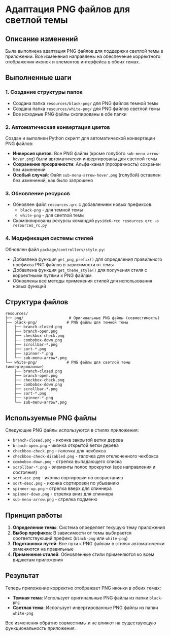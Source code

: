 # Адаптация PNG файлов для светлой темы

## Описание изменений

Была выполнена адаптация PNG файлов для поддержки светлой темы в приложении. Все изменения направлены на обеспечение корректного отображения иконок и элементов интерфейса в обеих темах.

## Выполненные шаги

### 1. Создание структуры папок
- Создана папка `resources/black-png/` для PNG файлов темной темы
- Создана папка `resources/white-png/` для PNG файлов светлой темы
- Все исходные PNG файлы скопированы в обе папки

### 2. Автоматическая конвертация цветов
Создан и выполнен Python скрипт для автоматической конвертации PNG файлов:
- **Инверсия цветов**: Все PNG файлы (кроме голубого `sub-menu-arrow-hover.png`) были автоматически инвертированы для светлой темы
- **Сохранение прозрачности**: Альфа-канал (прозрачность) сохранен без изменений
- **Особый случай**: Файл `sub-menu-arrow-hover.png` (голубой) оставлен без изменений, как было запрошено

### 3. Обновление ресурсов
- Обновлен файл `resources.qrc` с добавлением новых префиксов:
  - `black-png` - для темной темы
  - `white-png` - для светлой темы
- Скомпилированы ресурсы командой `pyside6-rcc resources.qrc -o resources_rc.py`

### 4. Модификация системы стилей
Обновлен файл `package/controllers/style.py`:
- Добавлена функция `get_png_prefix()` для определения правильного префикса PNG файлов в зависимости от темы
- Добавлена функция `get_theme_style()` для получения стиля с корректными путями к PNG файлам
- Обновлены все методы применения стилей для использования новых функций

## Структура файлов

```
resources/
├── png/                    # Оригинальные PNG файлы (совместимость)
├── black-png/             # PNG файлы для темной темы
│   ├── branch-closed.png
│   ├── branch-open.png
│   ├── checkbox-check.png
│   ├── combobox-down.png
│   ├── scrollbar-*.png
│   ├── sort-*.png
│   ├── spinner-*.png
│   └── sub-menu-arrow*.png
└── white-png/             # PNG файлы для светлой темы (инвертированные)
    ├── branch-closed.png
    ├── branch-open.png
    ├── checkbox-check.png
    ├── combobox-down.png
    ├── scrollbar-*.png
    ├── sort-*.png
    ├── spinner-*.png
    └── sub-menu-arrow*.png
```

## Используемые PNG файлы

Следующие PNG файлы используются в стилях приложения:
- `branch-closed.png` - иконка закрытой ветки дерева
- `branch-open.png` - иконка открытой ветки дерева
- `checkbox-check.png` - галочка для чекбокса
- `checkbox-check-disabled.png` - галочка для отключенного чекбокса
- `combobox-down.png` - стрелка выпадающего списка
- `scrollbar-*.png` - элементы полос прокрутки (все направления и состояния)
- `sort-asc.png` - иконка сортировки по возрастанию
- `sort-desc.png` - иконка сортировки по убыванию
- `spinner-up.png` - стрелка вверх для спиннера
- `spinner-down.png` - стрелка вниз для спиннера
- `sub-menu-arrow.png` - стрелка подменю

## Принцип работы

1. **Определение темы**: Система определяет текущую тему приложения
2. **Выбор префикса**: В зависимости от темы выбирается соответствующий префикс (`black-png` или `white-png`)
3. **Подстановка путей**: Все пути к PNG файлам в стилях автоматически заменяются на правильные
4. **Применение стилей**: Обновленные стили применяются ко всем виджетам приложения

## Результат

Теперь приложение корректно отображает PNG иконки в обеих темах:
- **Темная тема**: Использует оригинальные PNG файлы из папки `black-png`
- **Светлая тема**: Использует инвертированные PNG файлы из папки `white-png`

Все изменения обратно совместимы и не влияют на существующую функциональность приложения.
